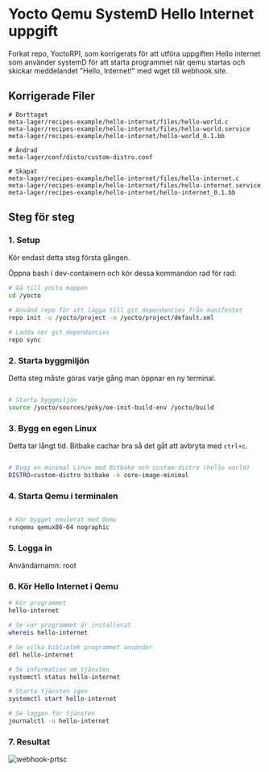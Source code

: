 # Yocto Qemu SystemD Hello Internet uppgift

Forkat repo, YoctoRPI, som korrigerats för att utföra uppgiften Hello internet som använder systemD för att starta programmet när qemu startas och skickar meddelandet "Hello, Internet!" med wget till webhook.site.

## Korrigerade Filer

```
# Borttaget
meta-lager/recipes-example/hello-internet/files/hello-world.c
meta-lager/recipes-example/hello-internet/files/hello-world.service
meta-lager/recipes-example/hello-internet/hello-world_0.1.bb

# Ändrad
meta-lager/conf/disto/custom-distro.conf

# Skapat
meta-lager/recipes-example/hello-internet/files/hello-internet.c
meta-lager/recipes-example/hello-internet/files/hello-internet.service
meta-lager/recipes-example/hello-internet/hello-internet_0.1.bb

```

## Steg för steg

### 1. Setup 

Kör endast detta steg första gången.

Öppna bash i dev-containern och kör dessa kommandon rad för rad:

```bash
# Gå till yocto mappen
cd /yocto

# Använd repo för att lägga till git dependancies från manifestet 
repo init -u /yocto/project -m /yocto/project/default.xml

# Ladda ner git dependancies
repo sync

```

### 2. Starta byggmiljön

Detta steg måste göras varje gång man öppnar en ny terminal.

```bash

# Starta byggmiljön
source /yocto/sources/poky/oe-init-build-env /yocto/build

```

### 3. Bygg en egen Linux

Detta tar långt tid. Bitbake cachar bra så det gåt att avbryta med `ctrl+c`.

```bash

# Bygg en minimal Linux med Bitbake och custom-distro (hello world)
DISTRO=custom-distro bitbake -k core-image-minimal

```

### 4. Starta Qemu i terminalen

```bash

# Kör bygget emulerat med Qemu
runqemu qemux86-64 nographic

```

### 5. Logga in

Användarnamn: root


### 6. Kör Hello Internet i Qemu

```bash
# Kör programmet
hello-internet

# Se var programmet är installerat
whereis hello-internet

# Se vilka bibliotek programmet använder
ddl hello-internet

# Se information om tjänsten
systemctl status hello-internet

# Starta tjänsten igen
systemctl start hello-internet

# Se loggen för tjänsten
journalctl -u hello-internet
```

### 7. Resultat

![webhook-prtsc](https://github.com/user-attachments/assets/a9b3b0d0-4021-4040-a9bc-eb349a6db4e7)
